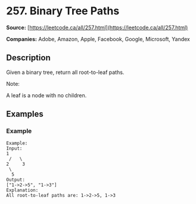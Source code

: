 # 257. Binary Tree Paths

**Source:** [https://leetcode.ca/all/257.html](https://leetcode.ca/all/257.html)

**Companies:** Adobe, Amazon, Apple, Facebook, Google, Microsoft, Yandex

## Description

Given a binary tree, return all root-to-leaf paths.

Note:

A leaf is a node with no children.

## Examples

### Example

```
Example:
Input:
1
 /   \
2     3
 \
  5
Output:
["1->2->5", "1->3"]
Explanation:
All root-to-leaf paths are: 1->2->5, 1->3
```

